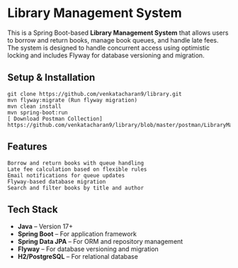 
# Library Management System

This is a Spring Boot-based **Library Management System** that allows users to borrow and return books, manage book queues, and handle late fees. The system is designed to handle concurrent access using optimistic locking and includes Flyway for database versioning and migration.

##  Setup & Installation
    git clone https://github.com/venkatacharan9/library.git
    mvn flyway:migrate (Run flyway migration)
    mvn clean install
    mvn spring-boot:run
    [ Download Postman Collection] https://github.com/venkatacharan9/library/blob/master/postman/LibraryManagementSystem.postman_collection.jso
    

##  Features
    Borrow and return books with queue handling  
    Late fee calculation based on flexible rules  
    Email notifications for queue updates  
    Flyway-based database migration  
    Search and filter books by title and author  


## Tech Stack
- **Java** – Version 17+
- **Spring Boot** – For application framework
- **Spring Data JPA** – For ORM and repository management
- **Flyway** – For database versioning and migration
- **H2/PostgreSQL** – For relational database
